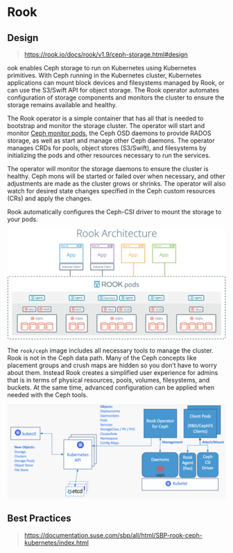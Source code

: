 # Rook

## Design
> https://rook.io/docs/rook/v1.9/ceph-storage.html#design

ook enables Ceph storage to run on Kubernetes using Kubernetes primitives. With Ceph running in the Kubernetes cluster, Kubernetes applications can mount block devices and filesystems managed by Rook, or can use the S3/Swift API for object storage. The Rook operator automates configuration of storage components and monitors the cluster to ensure the storage remains available and healthy.

The Rook operator is a simple container that has all that is needed to bootstrap and monitor the storage cluster. The operator will start and monitor [Ceph monitor pods](https://rook.io/docs/rook/v1.9/ceph-mon-health.html), the Ceph OSD daemons to provide RADOS storage, as well as start and manage other Ceph daemons. The operator manages CRDs for pools, object stores (S3/Swift), and filesystems by initializing the pods and other resources necessary to run the services.

The operator will monitor the storage daemons to ensure the cluster is healthy. Ceph mons will be started or failed over when necessary, and other adjustments are made as the cluster grows or shrinks. The operator will also watch for desired state changes specified in the Ceph custom resources (CRs) and apply the changes.

Rook automatically configures the Ceph-CSI driver to mount the storage to your pods.

![Rook Components on Kubernetes](./rook.assets/kubernetes.png)

The `rook/ceph` image includes all necessary tools to manage the cluster. Rook is not in the Ceph data path. Many of the Ceph concepts like placement groups and crush maps are hidden so you don’t have to worry about them. Instead Rook creates a simplified user experience for admins that is in terms of physical resources, pools, volumes, filesystems, and buckets. At the same time, advanced configuration can be applied when needed with the Ceph tools.



![img](./rook.assets/rook-architecture-1024x440.png)





## Best Practices

> https://documentation.suse.com/sbp/all/html/SBP-rook-ceph-kubernetes/index.html

